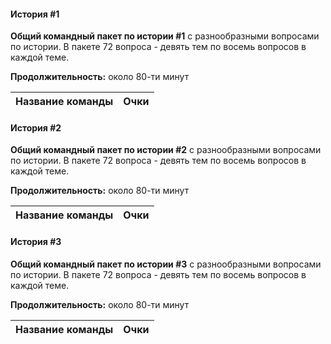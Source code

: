 <!-- tabs:start -->
#### **История #1**

**Общий командный пакет по истории #1** с разнообразными вопросами по истории. В пакете 72 вопроса - девять тем по восемь вопросов в каждой теме.

**Продолжительность:** около 80-ти минут

Название команды | Очки
-- | --

#### **История #2**

**Общий командный пакет по истории #2** с разнообразными вопросами по истории. В пакете 72 вопроса - девять тем по восемь вопросов в каждой теме.

**Продолжительность:** около 80-ти минут

Название команды | Очки
-- | --

#### **История #3**

**Общий командный пакет по истории #3** с разнообразными вопросами по истории. В пакете 72 вопроса - девять тем по восемь вопросов в каждой теме.

**Продолжительность:** около 80-ти минут

Название команды | Очки
-- | --

<!-- tabs:end -->